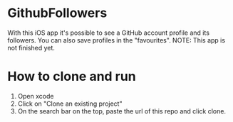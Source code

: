 # GithubFollowers
With this iOS app it's possible to see a GitHub account profile and its followers. You can also save profiles in the "favourites". NOTE: This app is not finished yet.

# How to clone and run 
1) Open xcode
2) Click on "Clone an existing project"
3) On the search bar on the top, paste the url of this repo and click clone.
